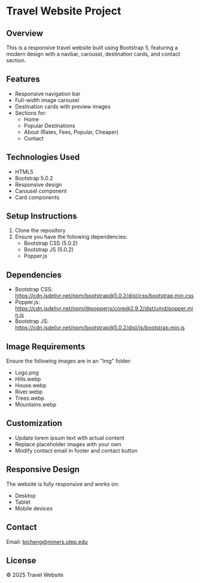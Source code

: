 # Travel Website Project

## Overview
This is a responsive travel website built using Bootstrap 5, featuring a modern design with a navbar, carousel, destination cards, and contact section.

## Features
- Responsive navigation bar
- Full-width image carousel
- Destination cards with preview images
- Sections for:
  - Home
  - Popular Destinations
  - About (Rates, Fees, Popular, Cheaper)
  - Contact

## Technologies Used
- HTML5
- Bootstrap 5.0.2
- Responsive design
- Carousel component
- Card components

## Setup Instructions
1. Clone the repository
2. Ensure you have the following dependencies:
   - Bootstrap CSS (5.0.2)
   - Bootstrap JS (5.0.2)
   - Popper.js

## Dependencies
- Bootstrap CSS: https://cdn.jsdelivr.net/npm/bootstrap@5.0.2/dist/css/bootstrap.min.css
- Popper.js: https://cdn.jsdelivr.net/npm/@popperjs/core@2.9.2/dist/umd/popper.min.js
- Bootstrap JS: https://cdn.jsdelivr.net/npm/bootstrap@5.0.2/dist/js/bootstrap.min.js

## Image Requirements
Ensure the following images are in an "Img" folder:
- Logo.png
- Hills.webp
- House.webp
- River.webp
- Trees.webp
- Mountains.webp

## Customization
- Update lorem ipsum text with actual content
- Replace placeholder images with your own
- Modify contact email in footer and contact button

## Responsive Design
The website is fully responsive and works on:
- Desktop
- Tablet
- Mobile devices

## Contact
Email: bjcheng@miners.utep.edu

## License
© 2025 Travel Website